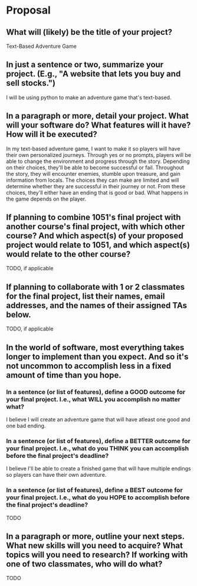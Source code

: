 # Proposal

## What will (likely) be the title of your project?

Text-Based Adventure Game

## In just a sentence or two, summarize your project. (E.g., "A website that lets you buy and sell stocks.")

I will be using python to make an adventure game that's text-based.

## In a paragraph or more, detail your project. What will your software do? What features will it have? How will it be executed?

In my text-based adventure game, I want to make it so players will have their own personalized journeys. Through yes or no prompts, players will be able to change the environment and progress through the story. Depending on their choices, they'll be able to become successful or fail. Throughout the story, they will encounter enemies, stumble upon treasure, and gain information from locals. The choices they can make are limited and will determine whether they are successful in their journey or not. From these choices, they'll either have an ending that is good or bad. What happens in the game depends on the player.   

## If planning to combine 1051's final project with another course's final project, with which other course? And which aspect(s) of your proposed project would relate to 1051, and which aspect(s) would relate to the other course?

TODO, if applicable

## If planning to collaborate with 1 or 2 classmates for the final project, list their names, email addresses, and the names of their assigned TAs below.

TODO, if applicable

## In the world of software, most everything takes longer to implement than you expect. And so it's not uncommon to accomplish less in a fixed amount of time than you hope.

### In a sentence (or list of features), define a GOOD outcome for your final project. I.e., what WILL you accomplish no matter what?

I believe I will create an adventure game that will have atleast one good and one bad ending.

### In a sentence (or list of features), define a BETTER outcome for your final project. I.e., what do you THINK you can accomplish before the final project's deadline?

I believe I'll be able to create a finished game that will have multiple endings so players can have their own adventure.

### In a sentence (or list of features), define a BEST outcome for your final project. I.e., what do you HOPE to accomplish before the final project's deadline?

TODO

## In a paragraph or more, outline your next steps. What new skills will you need to acquire? What topics will you need to research? If working with one of two classmates, who will do what?

TODO
